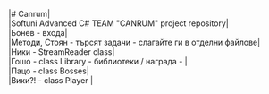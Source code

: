 |# Canrum|</br>
|Softuni Advanced C#  TEAM "CANRUM" project repository|</br>
|Бонев - входа|</br>
|Методи, Стоян - търсят задачи - слагайте ги в отделни файлове|</br>
|Ники - StreamReader class|</br>
|Гошо - class Library - библиотеки / награда - |</br>
|Пацо - class Bosses|</br>
|Вики?! - class Player |</br>
